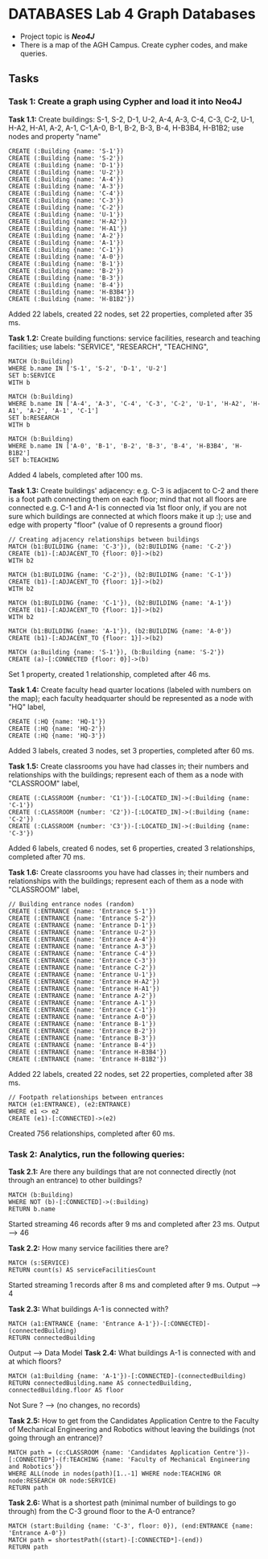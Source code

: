 # DATABASES Lab 4 Graph Databases 
- Project topic is **_Neo4J_** 
- There is a map of the AGH Campus. Create cypher codes, and make queries.
  
## Tasks 
### **Task 1: Create a graph using Cypher and load it into Neo4J** 
**Task 1.1:** Create buildings: S-1, S-2, D-1, U-2, A-4, A-3, C-4, C-3, C-2, U-1, H-A2, H-A1, A-2, A-1, C-1,A-0, B-1, B-2, B-3, B-4, H-B3B4, H-B1B2; use nodes and property "name"
  
```Cypher
CREATE (:Building {name: 'S-1'})
CREATE (:Building {name: 'S-2'})
CREATE (:Building {name: 'D-1'})
CREATE (:Building {name: 'U-2'})
CREATE (:Building {name: 'A-4'})
CREATE (:Building {name: 'A-3'})
CREATE (:Building {name: 'C-4'})
CREATE (:Building {name: 'C-3'})
CREATE (:Building {name: 'C-2'})
CREATE (:Building {name: 'U-1'})
CREATE (:Building {name: 'H-A2'})
CREATE (:Building {name: 'H-A1'})
CREATE (:Building {name: 'A-2'})
CREATE (:Building {name: 'A-1'})
CREATE (:Building {name: 'C-1'})
CREATE (:Building {name: 'A-0'})
CREATE (:Building {name: 'B-1'})
CREATE (:Building {name: 'B-2'})
CREATE (:Building {name: 'B-3'})
CREATE (:Building {name: 'B-4'})
CREATE (:Building {name: 'H-B3B4'})
CREATE (:Building {name: 'H-B1B2'})
```
Added 22 labels, created 22 nodes, set 22 properties, completed after 35 ms.

**Task 1.2:** Create building functions: service facilities, research and teaching facilities; use labels: "SERVICE", "RESEARCH", "TEACHING",
```Cypher
MATCH (b:Building)
WHERE b.name IN ['S-1', 'S-2', 'D-1', 'U-2']
SET b:SERVICE
WITH b

MATCH (b:Building)
WHERE b.name IN ['A-4', 'A-3', 'C-4', 'C-3', 'C-2', 'U-1', 'H-A2', 'H-A1', 'A-2', 'A-1', 'C-1']
SET b:RESEARCH
WITH b

MATCH (b:Building)
WHERE b.name IN ['A-0', 'B-1', 'B-2', 'B-3', 'B-4', 'H-B3B4', 'H-B1B2']
SET b:TEACHING
```
Added 4 labels, completed after 100 ms.

**Task 1.3:** Create buildings' adjacency: e.g. C-3 is adjacent to C-2 and there is a foot path connecting them on each floor; mind that not all floors are connected e.g.  C-1 and A-1 is connected via 1st floor only, if you are not sure which buildings are connected at which floors make it up :); use and edge with property "floor" (value of 0 represents a ground floor)

```Cypher
// Creating adjacency relationships between buildings
MATCH (b1:BUILDING {name: 'C-3'}), (b2:BUILDING {name: 'C-2'})
CREATE (b1)-[:ADJACENT_TO {floor: 0}]->(b2)
WITH b2

MATCH (b1:BUILDING {name: 'C-2'}), (b2:BUILDING {name: 'C-1'})
CREATE (b1)-[:ADJACENT_TO {floor: 1}]->(b2)
WITH b2

MATCH (b1:BUILDING {name: 'C-1'}), (b2:BUILDING {name: 'A-1'})
CREATE (b1)-[:ADJACENT_TO {floor: 1}]->(b2)
WITH b2

MATCH (b1:BUILDING {name: 'A-1'}), (b2:BUILDING {name: 'A-0'})
CREATE (b1)-[:ADJACENT_TO {floor: 1}]->(b2)
```

```Cypher
MATCH (a:Building {name: 'S-1'}), (b:Building {name: 'S-2'})
CREATE (a)-[:CONNECTED {floor: 0}]->(b)
```
Set 1 property, created 1 relationship, completed after 46 ms.

**Task 1.4:** Create faculty head quarter locations (labeled with numbers on the map); each faculty headquarter should be represented as a node with "HQ" label,
```Cypher
CREATE (:HQ {name: 'HQ-1'})
CREATE (:HQ {name: 'HQ-2'})
CREATE (:HQ {name: 'HQ-3'})
```
Added 3 labels, created 3 nodes, set 3 properties, completed after 60 ms.

**Task 1.5:** Create classrooms you have had classes in; their numbers and relationships with the buildings; represent each of them as a node with "CLASSROOM" label,
```Cypher
CREATE (:CLASSROOM {number: 'C1'})-[:LOCATED_IN]->(:Building {name: 'C-1'})
CREATE (:CLASSROOM {number: 'C2'})-[:LOCATED_IN]->(:Building {name: 'C-2'})
CREATE (:CLASSROOM {number: 'C3'})-[:LOCATED_IN]->(:Building {name: 'C-3'})
```
Added 6 labels, created 6 nodes, set 6 properties, created 3 relationships, completed after 70 ms.

**Task 1.6:** Create classrooms you have had classes in; their numbers and relationships with the buildings; represent each of them as a node with "CLASSROOM" label,
```Cypher
// Building entrance nodes (random)
CREATE (:ENTRANCE {name: 'Entrance S-1'})
CREATE (:ENTRANCE {name: 'Entrance S-2'})
CREATE (:ENTRANCE {name: 'Entrance D-1'})
CREATE (:ENTRANCE {name: 'Entrance U-2'})
CREATE (:ENTRANCE {name: 'Entrance A-4'})
CREATE (:ENTRANCE {name: 'Entrance A-3'})
CREATE (:ENTRANCE {name: 'Entrance C-4'})
CREATE (:ENTRANCE {name: 'Entrance C-3'})
CREATE (:ENTRANCE {name: 'Entrance C-2'})
CREATE (:ENTRANCE {name: 'Entrance U-1'})
CREATE (:ENTRANCE {name: 'Entrance H-A2'})
CREATE (:ENTRANCE {name: 'Entrance H-A1'})
CREATE (:ENTRANCE {name: 'Entrance A-2'})
CREATE (:ENTRANCE {name: 'Entrance A-1'})
CREATE (:ENTRANCE {name: 'Entrance C-1'})
CREATE (:ENTRANCE {name: 'Entrance A-0'})
CREATE (:ENTRANCE {name: 'Entrance B-1'})
CREATE (:ENTRANCE {name: 'Entrance B-2'})
CREATE (:ENTRANCE {name: 'Entrance B-3'})
CREATE (:ENTRANCE {name: 'Entrance B-4'})
CREATE (:ENTRANCE {name: 'Entrance H-B3B4'})
CREATE (:ENTRANCE {name: 'Entrance H-B1B2'})
```
Added 22 labels, created 22 nodes, set 22 properties, completed after 38 ms.


```Cypher
// Footpath relationships between entrances
MATCH (e1:ENTRANCE), (e2:ENTRANCE)
WHERE e1 <> e2
CREATE (e1)-[:CONNECTED]->(e2)
```
Created 756 relationships, completed after 60 ms.

### **Task 2: Analytics, run the following queries:** 
**Task 2.1:** Are there any buildings that are not connected directly (not through an entrance) to other buildings?
```Cypher
MATCH (b:Building)
WHERE NOT (b)-[:CONNECTED]->(:Building)
RETURN b.name
```
Started streaming 46 records after 9 ms and completed after 23 ms.
Output --> 46 

**Task 2.2:** How many service facilities there are?
```Cypher
MATCH (s:SERVICE)
RETURN count(s) AS serviceFacilitiesCount
```
Started streaming 1 records after 8 ms and completed after 9 ms.
Output --> 4

**Task 2.3:** What buildings A-1 is connected with?
```Cypher
MATCH (a1:ENTRANCE {name: 'Entrance A-1'})-[:CONNECTED]-(connectedBuilding)
RETURN connectedBuilding
```
Output --> Data Model
**Task 2.4:** What buildings A-1 is connected with and at which floors?
```Cypher
MATCH (a1:Building {name: 'A-1'})-[:CONNECTED]-(connectedBuilding)
RETURN connectedBuilding.name AS connectedBuilding, connectedBuilding.floor AS floor
```
Not Sure ?  --> (no changes, no records)

**Task 2.5:** How to get from the Candidates Application Centre to the Faculty of Mechanical Engineering and Robotics without leaving the buildings (not going through an entrance)?
```Cypher
MATCH path = (c:CLASSROOM {name: 'Candidates Application Centre'})-[:CONNECTED*]-(f:TEACHING {name: 'Faculty of Mechanical Engineering and Robotics'})
WHERE ALL(node in nodes(path)[1..-1] WHERE node:TEACHING OR node:RESEARCH OR node:SERVICE)
RETURN path
```
**Task 2.6:** What is a shortest path (minimal number of buildings to go through) from the C-3 ground floor to the A-0 entrance?
```Cypher
MATCH (start:Building {name: 'C-3', floor: 0}), (end:ENTRANCE {name: 'Entrance A-0'})
MATCH path = shortestPath((start)-[:CONNECTED*]-(end))
RETURN path
```
